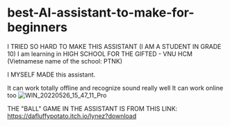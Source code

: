 # best-AI-assistant-to-make-for-beginners

I TRIED SO HARD TO MAKE THIS ASSISTANT (I AM A STUDENT IN GRADE 10)
I am learning in HIGH SCHOOL FOR THE GIFTED - VNU HCM (Vietnamese name of the school: PTNK)

I MYSELF MADE this assistant.

It can work totally offline and recognize sound really well
It can work online too
![WIN_20220526_15_47_11_Pro](https://user-images.githubusercontent.com/91135899/170523026-e8687494-44bd-4fa1-b89c-6c6759a3e66b.jpg)






THE "BALL" GAME IN THE ASSISTANT IS FROM THIS LINK: https://dafluffypotato.itch.io/lynez?download 
